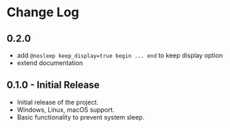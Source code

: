 # Change Log

## 0.2.0

- add `@nosleep keep_display=true begin ... end` to keep display option 
- extend documentation

## 0.1.0 - Initial Release

- Initial release of the project.
- Windows, Linux, macOS support.
- Basic functionality to prevent system sleep.